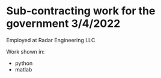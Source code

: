 # Sub-contracting work for the government 3/4/2022
Employed at Radar Engineering LLC 

Work shown in:
- python
- matlab
